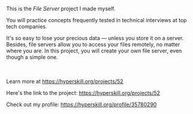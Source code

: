 This is the *File Server* project I made myself.


<div><div class="alert alert-primary">You will practice concepts frequently tested in technical interviews at top tech companies.</div>
<p>It's so easy to lose your precious data — unless you store it on a server. Besides, file servers allow you to access your files remotely, no matter where you are. In this project, you will create your own file server, even though a simple one.</p></div><br/><br/>Learn more at <a href="https://hyperskill.org/projects/52?utm_source=ide&utm_medium=ide&utm_campaign=ide&utm_content=project-card">https://hyperskill.org/projects/52</a>

Here's the link to the project: https://hyperskill.org/projects/52

Check out my profile: https://hyperskill.org/profile/35780290